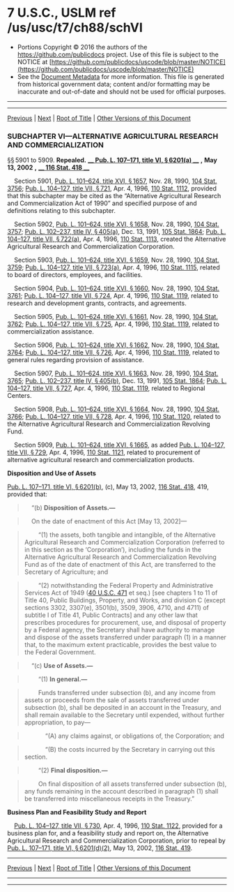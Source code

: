 ---
---

# 7 U.S.C., USLM ref /us/usc/t7/ch88/schVI

* Portions Copyright © 2016 the authors of the https://github.com/publicdocs project.
  Use of this file is subject to the NOTICE at [https://github.com/publicdocs/uscode/blob/master/NOTICE](https://github.com/publicdocs/uscode/blob/master/NOTICE)
* See the [Document Metadata](././../../../../..//README.md) for more information.
  This file is generated from historical government data; content and/or formatting may be inaccurate and out-of-date and should not be used for official purposes.

----------
----------

[Previous](./../../../../..//us/usc/t7/ch88/schV/m__us_usc_t7_ch88_schV.md) | [Next](./../../../../..//us/usc/t7/ch88/schVII/m__us_usc_t7_ch88_schVII.md) | [Root of Title](./../../../../../) | [Other Versions of this Document](https://publicdocs.github.io/go/links?ns=uslm&ref=%2Fus%2Fusc%2Ft7%2Fch88%2FschVI)

### SUBCHAPTER VI—ALTERNATIVE AGRICULTURAL RESEARCH AND COMMERCIALIZATION

§§ 5901 to 5909. __Repealed.__  __[__  __Pub. L. 107–171, title VI, § 6201(a)__  __][/us/pl/107/171/s6201/a]__  __,__  __May 13, 2002__  __,__  __[__  __116 Stat. 418__  __][/us/stat/116/418]__ 

    Section 5901, [Pub. L. 101–624, title XVI, § 1657][/us/pl/101/624/s1657], Nov. 28, 1990, [104 Stat. 3756][/us/stat/104/3756]; [Pub. L. 104–127, title VII, § 721][/us/pl/104/127/s721], Apr. 4, 1996, [110 Stat. 1112][/us/stat/110/1112], provided that this subchapter may be cited as the “Alternative Agricultural Research and Commercialization Act of 1990” and specified purpose of and definitions relating to this subchapter.

    Section 5902, [Pub. L. 101–624, title XVI, § 1658][/us/pl/101/624/s1658], Nov. 28, 1990, [104 Stat. 3757][/us/stat/104/3757]; [Pub. L. 102–237, title IV, § 405(a)][/us/pl/102/237/s405/a], Dec. 13, 1991, [105 Stat. 1864][/us/stat/105/1864]; [Pub. L. 104–127, title VII, § 722(a)][/us/pl/104/127/s722/a], Apr. 4, 1996, [110 Stat. 1113][/us/stat/110/1113], created the Alternative Agricultural Research and Commercialization Corporation.

    Section 5903, [Pub. L. 101–624, title XVI, § 1659][/us/pl/101/624/s1659], Nov. 28, 1990, [104 Stat. 3759][/us/stat/104/3759]; [Pub. L. 104–127, title VII, § 723(a)][/us/pl/104/127/s723/a], Apr. 4, 1996, [110 Stat. 1115][/us/stat/110/1115], related to board of directors, employees, and facilities.

    Section 5904, [Pub. L. 101–624, title XVI, § 1660][/us/pl/101/624/s1660], Nov. 28, 1990, [104 Stat. 3761][/us/stat/104/3761]; [Pub. L. 104–127, title VII, § 724][/us/pl/104/127/s724], Apr. 4, 1996, [110 Stat. 1119][/us/stat/110/1119], related to research and development grants, contracts, and agreements.

    Section 5905, [Pub. L. 101–624, title XVI, § 1661][/us/pl/101/624/s1661], Nov. 28, 1990, [104 Stat. 3762][/us/stat/104/3762]; [Pub. L. 104–127, title VII, § 725][/us/pl/104/127/s725], Apr. 4, 1996, [110 Stat. 1119][/us/stat/110/1119], related to commercialization assistance.

    Section 5906, [Pub. L. 101–624, title XVI, § 1662][/us/pl/101/624/s1662], Nov. 28, 1990, [104 Stat. 3764][/us/stat/104/3764]; [Pub. L. 104–127, title VII, § 726][/us/pl/104/127/s726], Apr. 4, 1996, [110 Stat. 1119][/us/stat/110/1119], related to general rules regarding provision of assistance.

    Section 5907, [Pub. L. 101–624, title XVI, § 1663][/us/pl/101/624/s1663], Nov. 28, 1990, [104 Stat. 3765][/us/stat/104/3765]; [Pub. L. 102–237, title IV, § 405(b)][/us/pl/102/237/s405/b], Dec. 13, 1991, [105 Stat. 1864][/us/stat/105/1864]; [Pub. L. 104–127, title VII, § 727][/us/pl/104/127/s727], Apr. 4, 1996, [110 Stat. 1119][/us/stat/110/1119], related to Regional Centers.

    Section 5908, [Pub. L. 101–624, title XVI, § 1664][/us/pl/101/624/s1664], Nov. 28, 1990, [104 Stat. 3766][/us/stat/104/3766]; [Pub. L. 104–127, title VII, § 728][/us/pl/104/127/s728], Apr. 4, 1996, [110 Stat. 1120][/us/stat/110/1120], related to the Alternative Agricultural Research and Commercialization Revolving Fund.

    Section 5909, [Pub. L. 101–624, title XVI, § 1665][/us/pl/101/624/s1665], as added [Pub. L. 104–127, title VII, § 729][/us/pl/104/127/s729], Apr. 4, 1996, [110 Stat. 1121][/us/stat/110/1121], related to procurement of alternative agricultural research and commercialization products.

 __Disposition and Use of Assets__ 

[Pub. L. 107–171, title VI, § 6201(b)][/us/pl/107/171/s6201/b], (c), May 13, 2002, [116 Stat. 418][/us/stat/116/418], 419, provided that:

>     “(b) __Disposition of Assets.—__ 

>     On the date of enactment of this Act \[May 13, 2002\]—

>         “(1) the assets, both tangible and intangible, of the Alternative Agricultural Research and Commercialization Corporation (referred to in this section as the ‘Corporation’), including the funds in the Alternative Agricultural Research and Commercialization Revolving Fund as of the date of enactment of this Act, are transferred to the Secretary of Agriculture; and

>         “(2) notwithstanding the Federal Property and Administrative Services Act of 1949 ([40 U.S.C. 471][/us/usc/t40/s471] et seq.) \[see chapters 1 to 11 of Title 40, Public Buildings, Property, and Works, and division C (except sections 3302, 3307(e), 3501(b), 3509, 3906, 4710, and 4711) of subtitle I of Title 41, Public Contracts\] and any other law that prescribes procedures for procurement, use, and disposal of property by a Federal agency, the Secretary shall have authority to manage and dispose of the assets transferred under paragraph (1) in a manner that, to the maximum extent practicable, provides the best value to the Federal Government.

>     “(c) __Use of Assets.—__ 

>         “(1) __In general.—__ 

>         Funds transferred under subsection (b), and any income from assets or proceeds from the sale of assets transferred under subsection (b), shall be deposited in an account in the Treasury, and shall remain available to the Secretary until expended, without further appropriation, to pay—

>             “(A) any claims against, or obligations of, the Corporation; and

>             “(B) the costs incurred by the Secretary in carrying out this section.

>         “(2) __Final disposition.—__ 

>         On final disposition of all assets transferred under subsection (b), any funds remaining in the account described in paragraph (1) shall be transferred into miscellaneous receipts in the Treasury.”

 __Business Plan and Feasibility Study and Report__ 

    [Pub. L. 104–127, title VII, § 730][/us/pl/104/127/s730], Apr. 4, 1996, [110 Stat. 1122][/us/stat/110/1122], provided for a business plan for, and a feasibility study and report on, the Alternative Agricultural Research and Commercialization Corporation, prior to repeal by [Pub. L. 107–171, title VI, § 6201(d)(2)][/us/pl/107/171/s6201/d/2], May 13, 2002, [116 Stat. 419][/us/stat/116/419].

----------

[Previous](./../../../../..//us/usc/t7/ch88/schV/m__us_usc_t7_ch88_schV.md) | [Next](./../../../../..//us/usc/t7/ch88/schVII/m__us_usc_t7_ch88_schVII.md) | [Root of Title](./../../../../../) | [Other Versions of this Document](https://publicdocs.github.io/go/links?ns=uslm&ref=%2Fus%2Fusc%2Ft7%2Fch88%2FschVI)

----------
----------

[/us/pl/107/171/s6201/a]: https://publicdocs.github.io/go/links?ns=uslm&ref=%2Fus%2Fpl%2F107%2F171%2Fs6201%2Fa
[/us/stat/116/418]: https://publicdocs.github.io/go/links?ns=uslm&ref=%2Fus%2Fstat%2F116%2F418
[/us/pl/101/624/s1657]: https://publicdocs.github.io/go/links?ns=uslm&ref=%2Fus%2Fpl%2F101%2F624%2Fs1657
[/us/stat/104/3756]: https://publicdocs.github.io/go/links?ns=uslm&ref=%2Fus%2Fstat%2F104%2F3756
[/us/pl/104/127/s721]: https://publicdocs.github.io/go/links?ns=uslm&ref=%2Fus%2Fpl%2F104%2F127%2Fs721
[/us/stat/110/1112]: https://publicdocs.github.io/go/links?ns=uslm&ref=%2Fus%2Fstat%2F110%2F1112
[/us/pl/101/624/s1658]: https://publicdocs.github.io/go/links?ns=uslm&ref=%2Fus%2Fpl%2F101%2F624%2Fs1658
[/us/stat/104/3757]: https://publicdocs.github.io/go/links?ns=uslm&ref=%2Fus%2Fstat%2F104%2F3757
[/us/pl/102/237/s405/a]: https://publicdocs.github.io/go/links?ns=uslm&ref=%2Fus%2Fpl%2F102%2F237%2Fs405%2Fa
[/us/stat/105/1864]: https://publicdocs.github.io/go/links?ns=uslm&ref=%2Fus%2Fstat%2F105%2F1864
[/us/pl/104/127/s722/a]: https://publicdocs.github.io/go/links?ns=uslm&ref=%2Fus%2Fpl%2F104%2F127%2Fs722%2Fa
[/us/stat/110/1113]: https://publicdocs.github.io/go/links?ns=uslm&ref=%2Fus%2Fstat%2F110%2F1113
[/us/pl/101/624/s1659]: https://publicdocs.github.io/go/links?ns=uslm&ref=%2Fus%2Fpl%2F101%2F624%2Fs1659
[/us/stat/104/3759]: https://publicdocs.github.io/go/links?ns=uslm&ref=%2Fus%2Fstat%2F104%2F3759
[/us/pl/104/127/s723/a]: https://publicdocs.github.io/go/links?ns=uslm&ref=%2Fus%2Fpl%2F104%2F127%2Fs723%2Fa
[/us/stat/110/1115]: https://publicdocs.github.io/go/links?ns=uslm&ref=%2Fus%2Fstat%2F110%2F1115
[/us/pl/101/624/s1660]: https://publicdocs.github.io/go/links?ns=uslm&ref=%2Fus%2Fpl%2F101%2F624%2Fs1660
[/us/stat/104/3761]: https://publicdocs.github.io/go/links?ns=uslm&ref=%2Fus%2Fstat%2F104%2F3761
[/us/pl/104/127/s724]: https://publicdocs.github.io/go/links?ns=uslm&ref=%2Fus%2Fpl%2F104%2F127%2Fs724
[/us/stat/110/1119]: https://publicdocs.github.io/go/links?ns=uslm&ref=%2Fus%2Fstat%2F110%2F1119
[/us/pl/101/624/s1661]: https://publicdocs.github.io/go/links?ns=uslm&ref=%2Fus%2Fpl%2F101%2F624%2Fs1661
[/us/stat/104/3762]: https://publicdocs.github.io/go/links?ns=uslm&ref=%2Fus%2Fstat%2F104%2F3762
[/us/pl/104/127/s725]: https://publicdocs.github.io/go/links?ns=uslm&ref=%2Fus%2Fpl%2F104%2F127%2Fs725
[/us/stat/110/1119]: https://publicdocs.github.io/go/links?ns=uslm&ref=%2Fus%2Fstat%2F110%2F1119
[/us/pl/101/624/s1662]: https://publicdocs.github.io/go/links?ns=uslm&ref=%2Fus%2Fpl%2F101%2F624%2Fs1662
[/us/stat/104/3764]: https://publicdocs.github.io/go/links?ns=uslm&ref=%2Fus%2Fstat%2F104%2F3764
[/us/pl/104/127/s726]: https://publicdocs.github.io/go/links?ns=uslm&ref=%2Fus%2Fpl%2F104%2F127%2Fs726
[/us/stat/110/1119]: https://publicdocs.github.io/go/links?ns=uslm&ref=%2Fus%2Fstat%2F110%2F1119
[/us/pl/101/624/s1663]: https://publicdocs.github.io/go/links?ns=uslm&ref=%2Fus%2Fpl%2F101%2F624%2Fs1663
[/us/stat/104/3765]: https://publicdocs.github.io/go/links?ns=uslm&ref=%2Fus%2Fstat%2F104%2F3765
[/us/pl/102/237/s405/b]: https://publicdocs.github.io/go/links?ns=uslm&ref=%2Fus%2Fpl%2F102%2F237%2Fs405%2Fb
[/us/stat/105/1864]: https://publicdocs.github.io/go/links?ns=uslm&ref=%2Fus%2Fstat%2F105%2F1864
[/us/pl/104/127/s727]: https://publicdocs.github.io/go/links?ns=uslm&ref=%2Fus%2Fpl%2F104%2F127%2Fs727
[/us/stat/110/1119]: https://publicdocs.github.io/go/links?ns=uslm&ref=%2Fus%2Fstat%2F110%2F1119
[/us/pl/101/624/s1664]: https://publicdocs.github.io/go/links?ns=uslm&ref=%2Fus%2Fpl%2F101%2F624%2Fs1664
[/us/stat/104/3766]: https://publicdocs.github.io/go/links?ns=uslm&ref=%2Fus%2Fstat%2F104%2F3766
[/us/pl/104/127/s728]: https://publicdocs.github.io/go/links?ns=uslm&ref=%2Fus%2Fpl%2F104%2F127%2Fs728
[/us/stat/110/1120]: https://publicdocs.github.io/go/links?ns=uslm&ref=%2Fus%2Fstat%2F110%2F1120
[/us/pl/101/624/s1665]: https://publicdocs.github.io/go/links?ns=uslm&ref=%2Fus%2Fpl%2F101%2F624%2Fs1665
[/us/pl/104/127/s729]: https://publicdocs.github.io/go/links?ns=uslm&ref=%2Fus%2Fpl%2F104%2F127%2Fs729
[/us/stat/110/1121]: https://publicdocs.github.io/go/links?ns=uslm&ref=%2Fus%2Fstat%2F110%2F1121
[/us/pl/107/171/s6201/b]: https://publicdocs.github.io/go/links?ns=uslm&ref=%2Fus%2Fpl%2F107%2F171%2Fs6201%2Fb
[/us/stat/116/418]: https://publicdocs.github.io/go/links?ns=uslm&ref=%2Fus%2Fstat%2F116%2F418
[/us/usc/t40/s471]: https://publicdocs.github.io/go/links?ns=uslm&ref=%2Fus%2Fusc%2Ft40%2Fs471
[/us/pl/104/127/s730]: https://publicdocs.github.io/go/links?ns=uslm&ref=%2Fus%2Fpl%2F104%2F127%2Fs730
[/us/stat/110/1122]: https://publicdocs.github.io/go/links?ns=uslm&ref=%2Fus%2Fstat%2F110%2F1122
[/us/pl/107/171/s6201/d/2]: https://publicdocs.github.io/go/links?ns=uslm&ref=%2Fus%2Fpl%2F107%2F171%2Fs6201%2Fd%2F2
[/us/stat/116/419]: https://publicdocs.github.io/go/links?ns=uslm&ref=%2Fus%2Fstat%2F116%2F419


